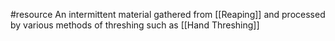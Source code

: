 #resource
An intermittent material gathered from [[Reaping]] and processed by various methods of threshing such as [[Hand Threshing]]
